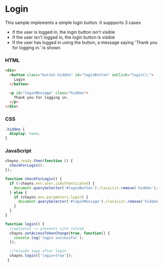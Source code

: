 # Login

This sample implements a simple login button. 
It suppports 3 cases
* If the user is logged in, the login button isn't visible
* If the user isn't logged in, the login button is visible
* If the user has logged in using the button, a message saying 'Thank you for logging in.' is shown

### HTML
```html
<div>
  <button class="button hidden" id="loginButton" onClick="login();">
    Login
  </button>

  <p id="loginMessage" class="hidden">
    Thank you for logging in.
  </p>
</div>
```

### CSS
```css
.hidden {
  display: none;                   
}
```

### JavaScript 
```javascript
chayns.ready.then(function () {
  checkForLogin();                                 
});

function checkForLogin() {
  if (!chayns.env.user.isAuthenticated) {
    document.querySelector('#loginButton').classList.remove('hidden');
  } else {
    if (chayns.env.parameters.login) {
      document.querySelector('#loginMessage').classList.remove('hidden');
    }
  }
}

function login() {
  //optional -> prevents site reload
  chayns.setAccessTokenChange(true, function() {   
    console.log('login successful');        
  });

  //reloads tapp after login
  chayns.login(['login=true']);
 }
 ```
